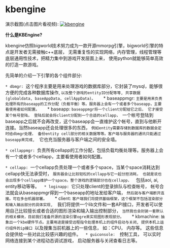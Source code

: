 kbengine
========

演示截图(点击图片看视频):
[![kbengine](https://github.com/downloads/kbengine/kbengine/demo.jpg)](http://v.youku.com/v_show/id_XMTc2MDcxMDUy.html)

**什么是KBEngine?**

kbengine仿照bigworld技术努力成为一款开源mmorpg引擎，bigworld引擎的特点是开发者无需接触c++底层，
无需重复性的实现网络，内存管理，线程管理等底层通用性技术，把精力集中到游戏开发层面上来，
使用python就能够简单高效的打造一款游戏。

先简单的介绍一下引擎的各个组件部分:

`* dbmgr:
`这个程序主要是用来处理游戏的数据库部分，它封装了mysql，能够很方便的完成各种数据库操作, 
`以及整个游戏的entityID分配等等, 共享数据(globaldata, baseAppData, cellAppData)。 
`
`
`* baseappmgr:
`主要是用来负责处理所有的baseapp的工作分配（负载平衡）等。服务器上会有一个或者多个baseapp，主要看使用者如何配置。 
`
`
`* baseapp:
`baseappmgr将一个client分配给它之后， 它才接受某个帐号登陆， 登陆后就会将client分配到一个合适的cellapp，
`一个帐号登陆到baseapp之后就不会再改变，这个baseapp会一直维护这个帐号，直到与他断开连接。当然baseapp还会处理很多的东西，
`例如entity需要存储到数据库的数据会定时给dbmgr处理， 备份entity cell部分的相关数据等等。客户端与服务器的通讯只能通过baseapp来完成, 
`它也充当服务器与客户端之间的安全墙。 


`* cellappmgr:
`负责所有cellapp的工作分配，包括负载均衡处理等。服务器上会有一个或者多个cellapp，主要看使用者如何配置。 


`* cellapp:
`一个cellapp负责处理一个或者多个space，当某个space消耗达到cellapp快无法承受时， 
`服务器会让比较轻松的cellapp与它一起分担消耗， 也就是说也会出现多个cellapp维护一个space。整个游戏的逻辑部分也在cellapp， 
`包括aoi, ai, entity移动等等。 
`
`
`* loginapp:
`它只处理client的登录排队与检查帐号， 帐号合法就会从baseappmgr得到一个baseapp的地址发给客户端，
`然后就与客户端断开连接。可在多台机器部署。 
`
`
`* client:
`客户端我们将提供基础框架，这个框架不包括渲染部分和输入输出部分的具体实现, 
`我们将提供一个lib文件和一套API接口，开发者可以使用自己比较擅长或者合适的图形渲染和输入输出控制部分， 
`当然我也会封装一套默认的相关模块，目前我们准备开源的渲染引擎ogre来实现图形表现部分。 
`
`
`* kbmachine:
`抽象出一个kbe硬件节点。主要用途是接受远程指令处理本机上的组件启动与关闭, 提供本机上运行组件的ip接口
`以及搜集当前机器上的一些信息， 如：CPU， 内存等。 这些信息会提供给一些对此比较感兴趣的组件。 
`
`
`* guiconsole: 
`控制工具， 可以实时网络连接到某个进程动态调试游戏， 启动服务器与关闭查看日志等。 


